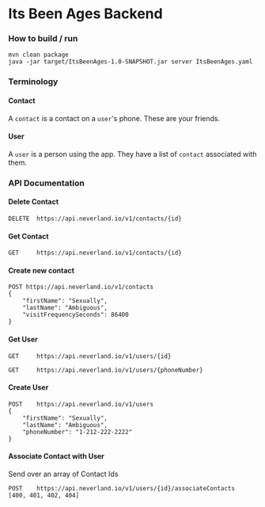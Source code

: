 Its Been Ages Backend
=====================

### How to build / run
```
mvn clean package
java -jar target/ItsBeenAges-1.0-SNAPSHOT.jar server ItsBeenAges.yaml
```

### Terminology

#### Contact
A `contact` is a contact on a `user`'s phone. These are your friends.

#### User
A `user` is a person using the app. They have a list of `contact` associated with them.

### API Documentation

#### Delete Contact
```
DELETE  https://api.neverland.io/v1/contacts/{id}
```
#### Get Contact
```
GET     https://api.neverland.io/v1/contacts/{id}
```

#### Create new contact
```
POST https://api.neverland.io/v1/contacts
{
    "firstName": "Sexually",
    "lastName": "Ambiguous",
    "visitFrequencySeconds": 86400
}
```

#### Get User
```
GET     https://api.neverland.io/v1/users/{id}
```

```
GET     https://api.neverland.io/v1/users/{phoneNumber}
```

#### Create User
```
POST    https://api.neverland.io/v1/users
{
    "firstName": "Sexually",
    "lastName": "Ambiguous",
    "phoneNumber": "1-212-222-2222"
}
```

#### Associate Contact with User
Send over an array of Contact Ids
```
POST    https://api.neverland.io/v1/users/{id}/associateContacts
[400, 401, 402, 404]
```
